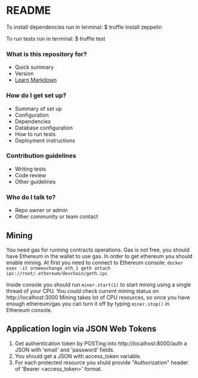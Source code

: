 # README

To install dependencies run in terminal:
$ truffle install zeppelin

To run tests run in terminal:
$ truffle test

### What is this repository for? ###

* Quick summary
* Version
* [Learn Markdown](https://bitbucket.org/tutorials/markdowndemo)

### How do I get set up? ###

* Summary of set up
* Configuration
* Dependencies
* Database configuration
* How to run tests
* Deployment instructions

### Contribution guidelines ###

* Writing tests
* Code review
* Other guidelines

### Who do I talk to? ###

* Repo owner or admin
* Other community or team contact

## Mining

You need gas for running contracts operations. Gas is not free, you should have Ethereum in the wallet to use gas.
In order to get ethereum you should enable mining. At first you need to connect to Ethereum console:
`docker exec -it ormeexchange_eth_1 geth attach ipc://root/.ethereum/devchain/geth.ipc`

Inside console you should run `miner.start(1)` to start mining using a single thread of your CPU.
You could check current mining status on http://localhost:3000
Mining takes lot of CPU resources, so once you have enough ethereum/gas you can turn it off by typing `miner.stop()` in Ethereum console.

## Application login via JSON Web Tokens

1. Get authentication token by POSTing into http://localhost:8000/auth a JSON with 'email' and 'password' fields.
2. You should get a JSON with access_token variable.
3. For each protected resource you shuld provide "Authorization" header of 'Bearer <access_token>' format.